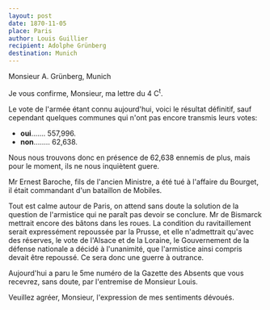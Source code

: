 ```yaml
---
layout: post
date: 1870-11-05
place: Paris
author: Louis Guillier
recipient: Adolphe Grünberg
destination: Munich
---
```


Monsieur A. Grünberg, Munich


Je vous confirme, Monsieur, ma lettre du 4 C<sup>t</sup>.

Le vote de l'armée étant connu aujourd'hui, voici le résultat définitif, sauf
cependant quelques communes qui n'ont pas encore transmis leurs votes:

* **oui**....... 557,996.
* **non**........ 62,638.

Nous nous trouvons donc en présence de 62,638 ennemis de plus, mais pour le
moment, ils ne nous inquiètent guere.

Mr Ernest Baroche, fils de l'ancien Ministre, a été tué à l'affaire du Bourget,
il était commandant d'un bataillon de Mobiles.

Tout est calme autour de Paris, on attend sans doute la solution de la question
de l'armistice qui ne paraît pas devoir se conclure. Mr de Bismarck mettrait
encore des bâtons dans les roues. La condition du ravitaillement serait
expressément repoussée par la Prusse, et elle n'admettrait qu'avec des
réserves, le vote de l'Alsace et de la Loraine, le Gouvernement
de la défense nationale a décidé à l'unanimité, que l'armistice ainsi compris
devait être repoussé. Ce sera donc une guerre à outrance.

Aujourd'hui a paru le 5me numéro de la Gazette des Absents que vous recevrez,
sans doute, par l'entremise de Monsieur Louis.

Veuillez agréer, Monsieur, l'expression de mes sentiments dévoués.
